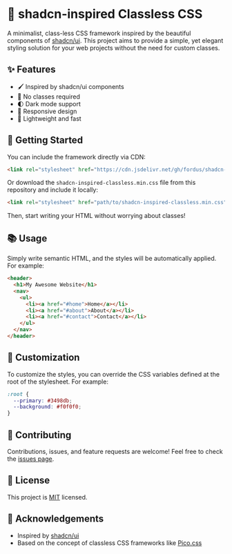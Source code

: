 # 🎨 shadcn-inspired Classless CSS

A minimalist, class-less CSS framework inspired by the beautiful components of [shadcn/ui](https://ui.shadcn.com/). This project aims to provide a simple, yet elegant styling solution for your web projects without the need for custom classes.

## ✨ Features

- 🖌️ Inspired by shadcn/ui components  
- 🚫 No classes required  
- 🌓 Dark mode support  
- 📱 Responsive design  
- 🚀 Lightweight and fast  

## 🚀 Getting Started

You can include the framework directly via CDN:

```html
<link rel="stylesheet" href="https://cdn.jsdelivr.net/gh/fordus/shadcn-classless@main/css/style.css">
```

Or download the `shadcn-inspired-classless.min.css` file from this repository and include it locally:

```html
<link rel="stylesheet" href="path/to/shadcn-inspired-classless.min.css">
```

Then, start writing your HTML without worrying about classes!

## 📚 Usage

Simply write semantic HTML, and the styles will be automatically applied. For example:

```html
<header>
  <h1>My Awesome Website</h1>
  <nav>
    <ul>
      <li><a href="#home">Home</a></li>
      <li><a href="#about">About</a></li>
      <li><a href="#contact">Contact</a></li>
    </ul>
  </nav>
</header>
```

## 🎨 Customization

To customize the styles, you can override the CSS variables defined at the root of the stylesheet. For example:

```css
:root {
  --primary: #3498db;
  --background: #f0f0f0;
}
```

## 🤝 Contributing

Contributions, issues, and feature requests are welcome! Feel free to check the [issues page](https://github.com/fordus/shadcn-classless/issues).

## 📜 License

This project is [MIT](https://choosealicense.com/licenses/mit/) licensed.

## 🙏 Acknowledgements

- Inspired by [shadcn/ui](https://ui.shadcn.com/)
- Based on the concept of classless CSS frameworks like [Pico.css](https://picocss.com/)
